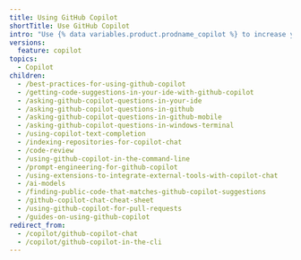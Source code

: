 ```yaml
---
title: Using GitHub Copilot
shortTitle: Use GitHub Copilot
intro: "Use {% data variables.product.prodname_copilot %} to increase your productivity."
versions:
  feature: copilot
topics:
  - Copilot
children:
  - /best-practices-for-using-github-copilot
  - /getting-code-suggestions-in-your-ide-with-github-copilot
  - /asking-github-copilot-questions-in-your-ide
  - /asking-github-copilot-questions-in-github
  - /asking-github-copilot-questions-in-github-mobile
  - /asking-github-copilot-questions-in-windows-terminal
  - /using-copilot-text-completion
  - /indexing-repositories-for-copilot-chat
  - /code-review
  - /using-github-copilot-in-the-command-line
  - /prompt-engineering-for-github-copilot
  - /using-extensions-to-integrate-external-tools-with-copilot-chat
  - /ai-models
  - /finding-public-code-that-matches-github-copilot-suggestions
  - /github-copilot-chat-cheat-sheet
  - /using-github-copilot-for-pull-requests
  - /guides-on-using-github-copilot
redirect_from:
  - /copilot/github-copilot-chat
  - /copilot/github-copilot-in-the-cli
---
```

